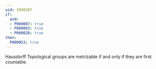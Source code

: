 ```yaml
---
uid: I000207
if:
  and:
  - P000087: true
  - P000003: true
  - P000028: true
then:
  P000053: true
---
```


Hausdorff Topological groups are metrizable if and only if they are first countable.

